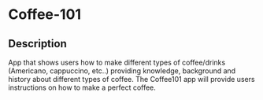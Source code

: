 # Coffee-101

## Description
App that shows users how to make different types of coffee/drinks 
(Americano, cappuccino, etc..) providing knowledge, background and history 
about different types of coffee. The Coffee101 app will provide users 
instructions on how to make a perfect coffee. 

